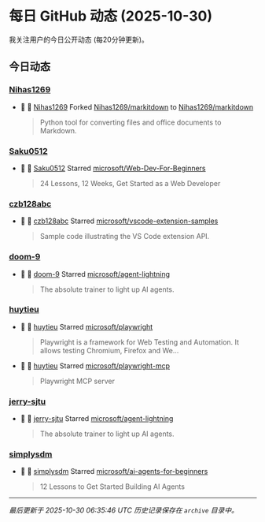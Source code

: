 # 每日 GitHub 动态 (2025-10-30)

我关注用户的今日公开动态 (每20分钟更新)。

## 今日动态

### [Nihas1269](https://github.com/Nihas1269)
- 🍴 👤 [Nihas1269](https://github.com/Nihas1269) Forked [Nihas1269/markitdown](https://github.com/Nihas1269/markitdown) to [Nihas1269/markitdown](https://github.com/Nihas1269/markitdown)
  > Python tool for converting files and office documents to Markdown.

### [Saku0512](https://github.com/Saku0512)
- 🌟 👤 [Saku0512](https://github.com/Saku0512) Starred [microsoft/Web-Dev-For-Beginners](https://github.com/microsoft/Web-Dev-For-Beginners)
  > 24 Lessons, 12 Weeks, Get Started as a Web Developer

### [czb128abc](https://github.com/czb128abc)
- 🌟 👤 [czb128abc](https://github.com/czb128abc) Starred [microsoft/vscode-extension-samples](https://github.com/microsoft/vscode-extension-samples)
  > Sample code illustrating the VS Code extension API.

### [doom-9](https://github.com/doom-9)
- 🌟 👤 [doom-9](https://github.com/doom-9) Starred [microsoft/agent-lightning](https://github.com/microsoft/agent-lightning)
  > The absolute trainer to light up AI agents.

### [huytieu](https://github.com/huytieu)
- 🌟 👤 [huytieu](https://github.com/huytieu) Starred [microsoft/playwright](https://github.com/microsoft/playwright)
  > Playwright is a framework for Web Testing and Automation. It allows testing Chromium, Firefox and We...
- 🌟 👤 [huytieu](https://github.com/huytieu) Starred [microsoft/playwright-mcp](https://github.com/microsoft/playwright-mcp)
  > Playwright MCP server

### [jerry-sjtu](https://github.com/jerry-sjtu)
- 🌟 👤 [jerry-sjtu](https://github.com/jerry-sjtu) Starred [microsoft/agent-lightning](https://github.com/microsoft/agent-lightning)
  > The absolute trainer to light up AI agents.

### [simplysdm](https://github.com/simplysdm)
- 🌟 👤 [simplysdm](https://github.com/simplysdm) Starred [microsoft/ai-agents-for-beginners](https://github.com/microsoft/ai-agents-for-beginners)
  > 12 Lessons to Get Started Building AI Agents


---
*最后更新于 2025-10-30 06:35:46 UTC*
*历史记录保存在 `archive` 目录中。*
